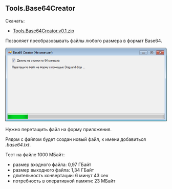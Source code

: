 ## Tools.Base64Creator

Скачать:

- [Tools.Base64Creator.v0.1.zip](/uploads/7f1ae9d92fc9f1ed76aa58044b37ace9/Tools.Base64Creator.v0.1.zip)

Позволяет преобразовывать файлы любого размера в формат Base64.

![Приложение во время работы](main.png)

Нужно перетащить файл на форму приложения.

Рядом с файлом будет создан новый файл, к имени добавиться *.base64.txt*.

Тест на файле 1000 МБайт:

- размер входного файла: 0,97 ГБайт
- размер выходного файла: 1,34 ГБайт
- длительность конвертации: 6 минут 43 сек
- потребность в оперативной памяти: 23 МБайт
